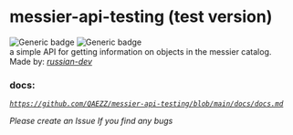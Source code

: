# messier-api-testing (test version)
![Generic badge](https://img.shields.io/badge/Version-0.1.0-black.svg) ![Generic badge](https://img.shields.io/badge/Same%20as%20stable-true-success.svg) \
a simple API for getting information on objects in the messier catalog.\
Made by:  _<a href="https://github.com/russian-dev">russian-dev</a>_ 

### **docs:**
_<a href="https://github.com/QAEZZ/messier-api-testing/blob/main/docs/docs.md">`https://github.com/QAEZZ/messier-api-testing/blob/main/docs/docs.md`</a>_ 


*Please create an Issue If you find any bugs*	
